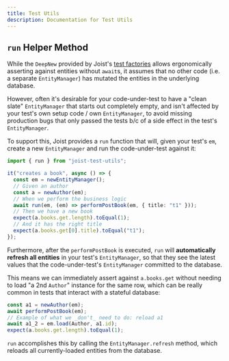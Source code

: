 ```yaml
---
title: Test Utils
description: Documentation for Test Utils
---
```



## `run` Helper Method

While the `DeepNew` provided by Joist's [test factories](./test-factories.md) allows ergonomically asserting against entities without `await`s, it assumes that no other code (i.e. a separate `EntityManager`) has mutated the entities in the underlying database.

However, often it's desirable for your code-under-test to have a "clean slate" `EntityManager` that starts out completely empty, and isn't affected by your test's own setup code / own `EntityManager`, to avoid missing production bugs that only passed the tests b/c of a side effect in the test's `EntityManager`.

To support this, Joist provides a `run` function that will, given your test's `em`, create a new `EntityManager` and run the code-under-test against it:

```typescript
import { run } from "joist-test-utils";

it("creates a book", async () => {
  const em = newEntityManager();
  // Given an author
  const a = newAuthor(em);
  // When we perform the business logic
  await run(em, (em) => performPostBook(em, { title: "t1" }));
  // Then we have a new book
  expect(a.books.get.length).toEqual(1);
  // And it has the right title
  expect(a.books.get[0].title).toEqual("t1");
});
```

Furthermore, after the `performPostBook` is executed, `run` will **automatically refresh all entities** in your test's `EntityManager`, so that they see the latest values that the code-under-test's `EntityManager` committed to the database.

This means we can immediately assert against `a.books.get` without needing to load "a 2nd `Author`" instance for the same row, which can be really common in tests that interact with a stateful database:

```typescript
const a1 = newAuthor(em);
await performPostBook(em);
// Example of what we _don't_ need to do: reload a1
await a1_2 = em.load(Author, a1.id);
expect(a.books.get.length).toEqual(1);
```

`run` accomplishes this by calling the `EntityManager.refresh` method, which reloads all currently-loaded entities from the database.

